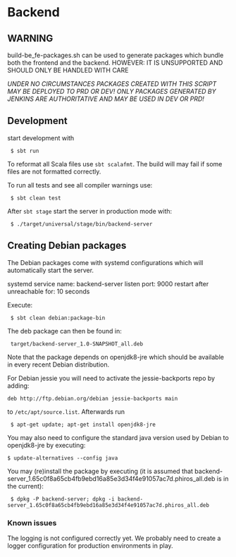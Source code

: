 # Backend

## WARNING

build-be_fe-packages.sh can be used to generate packages which bundle
both the frontend and the backend.
HOWEVER: IT IS UNSUPPORTED AND SHOULD ONLY BE HANDLED WITH CARE

*UNDER NO CIRCUMSTANCES PACKAGES CREATED WITH THIS SCRIPT MAY BE DEPLOYED TO PRD OR DEV!*
*ONLY PACKAGES GENERATED BY JENKINS ARE AUTHORITATIVE AND MAY BE USED IN DEV OR PRD!*

## Development

start development with

```
 $ sbt run
```

To reformat all Scala files use `sbt scalafmt`. The build will may fail if some files are not formatted correctly.

To run all tests and see all compiler warnings use:

```
 $ sbt clean test
```

After `sbt stage` start the server in production mode with:

```
 $ ./target/universal/stage/bin/backend-server
```

## Creating Debian packages

The Debian packages come with systemd configurations which will automatically
start the server. 
 
systemd service name: backend-server
listen port: 9000
restart after unreachable for: 10 seconds

Execute:
```
 $ sbt clean debian:package-bin
```

The deb package can then be found in:
```
 target/backend-server_1.0-SNAPSHOT_all.deb
```

Note that the package depends on openjdk8-jre which should be available
in every recent Debian distribution.

For Debian jessie you will need to activate the
jessie-backports repo by adding:

```
deb http://ftp.debian.org/debian jessie-backports main
```

to ```/etc/apt/source.list```. Afterwards run
```
 $ apt-get update; apt-get install openjdk8-jre
```

You may also need to configure the standard java version used by Debian
to openjdk8-jre by executing:
 ```
 $ update-alternatives --config java
 ```

You may (re)install the package by executing (it is assumed that 
backend-server_1.65c0f8a65cb4fb9ebd16a85e3d34f4e91057ac7d.phiros_all.deb is in the current):
```
 $ dpkg -P backend-server; dpkg -i backend-server_1.65c0f8a65cb4fb9ebd16a85e3d34f4e91057ac7d.phiros_all.deb 
```

### Known issues
The logging is not configured correctly yet. We probably need to create a 
logger configuration for production environments in play.
